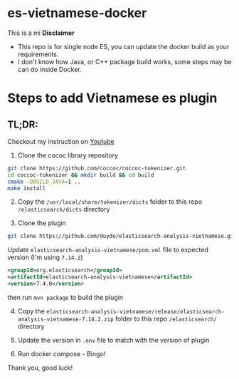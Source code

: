 # es-vietnamese-docker
This is a mi
**Disclaimer** 
- This repo is for single node ES, you can update the docker build as your requirements.
- I don't know how Java, or C++ package build works, some steps may be can do inside Docker.

# Steps to add Vietnamese es plugin

## TL;DR: 
Checkout my instruction on [Youtube](https://www.youtube.com/watch?v=aAuW_wV81Xk)

1. Clone the cococ library repository 

```sh
git clone https://github.com/coccoc/coccoc-tokenizer.git
cd coccoc-tokenizer && mkdir build && cd build
cmake -DBUILD_JAVA=1 ..
make install
```

2. Copy the `/usr/local/share/tokenizer/dicts` folder to this repo `/elasticsearch/dicts` directory

3. Clone the plugin
```sh
git clone https://github.com/duydo/elasticsearch-analysis-vietnamese.git
```
Update `elasticsearch-analysis-vietnamese/pom.xml` file to expected version (I'm using `7.14.2`)

```xml
<groupId>org.elasticsearch</groupId>
<artifactId>elasticsearch-analysis-vietnamese</artifactId>
<version>7.4.0</version>
```

then run `mvn package` to build the plugin

4. Copy the `elasticsearch-analysis-vietnamese/release/elasticsearch-analysis-vietnamese-7.14.2.zip` folder to this repo `/elasticsearch/` directory

5. Update the version in `.env` file to match with the version of plugin

6. Run docker compose - Bingo!

Thank you, good luck!

